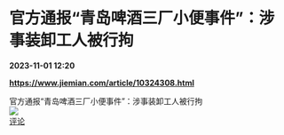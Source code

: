 # 官方通报“青岛啤酒三厂小便事件”：涉事装卸工人被行拘

**2023-11-01 12:20**

**https://www.jiemian.com/article/10324308.html**

官方通报“青岛啤酒三厂小便事件”：涉事装卸工人被行拘  
![](https://img3.chouti.com/CHOUTI_20231101/ACEADD80ACDA4972B4844A064FEB3BBC_W336H336.jpeg)  
[评论](https://m.chouti.com/link/40476235)